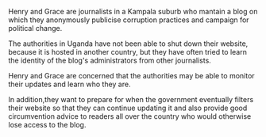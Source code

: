 Henry and Grace are journalists in a Kampala suburb who mantain a blog on which they anonymously publicise corruption practices and campaign for political change. <!--more-->

The authorities in Uganda have not been able to shut down their website, because it is hosted in another country, but they have often tried to learn the identity of the blog's administrators from other journalists.<!--more-->

Henry and Grace are concerned that the authorities may be able to monitor their updates and learn who they are.<!--more-->

In addition,they want to prepare for when the government eventually filters their website so that they can continue updating it and also provide good circumvention advice to readers all over the country who would otherwise lose access to the blog.
